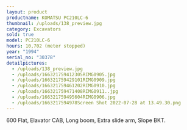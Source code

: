 ```yaml
---
layout: product
productname: KOMATSU PC210LC-6
thumbnail: /uploads/138_preview.jpg
category: Excavators
sold: true
model: PC210LC-6
hours: 10,702 (meter stopped)
year: "1994"
serial_no: "30378"
detailpictures:
  - /uploads/138_preview.jpg
  - /uploads/166321759412305RIMG0905.jpg
  - /uploads/166321759429101RIMG0909.jpg
  - /uploads/166321759461202RIMG0910.jpg
  - /uploads/166321759471408RIMG0911..jpg
  - /uploads/166321759495604RIMG0906.jpg
  - /uploads/1663217594978Screen Shot 2022-07-28 at 13.49.30.png
---
```

600 Flat, Elavator CAB, Long boom, Extra slide arm, Slope BKT.